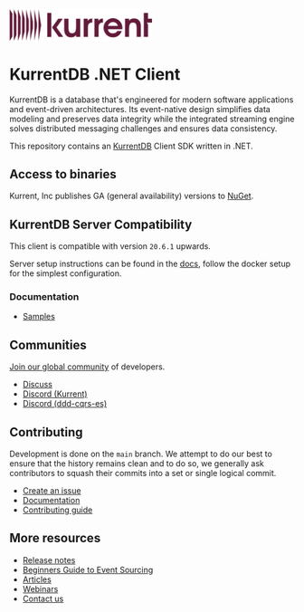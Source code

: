 

<a href="https://kurrent.io">
  <picture>
    <source media="(prefers-color-scheme: dark)" srcset="KurrentLogo-White.png">
    <source media="(prefers-color-scheme: light)" srcset="KurrentLogo-Black.png">
    <img alt="Kurrent" src="KurrentLogo-Plum.png" height="50%" width="50%">
  </picture>
</a>

# KurrentDB .NET Client

KurrentDB is a database that's engineered for modern software applications and event-driven architectures. Its
event-native design simplifies data modeling and preserves data integrity while the integrated streaming engine solves
distributed messaging challenges and ensures data consistency.

This repository contains an [KurrentDB](https://kurrent.io) Client SDK written in .NET.

## Access to binaries

Kurrent, Inc publishes GA (general availability) versions
to [NuGet](https://www.nuget.org/profiles/kurrent).

## KurrentDB Server Compatibility

This client is compatible with version `20.6.1` upwards.

Server setup instructions can be found in
the [docs](https://developers.kurrent.io/server/v25.0/quick-start/installation), follow the docker setup for the
simplest configuration.

### Documentation

* [Samples](https://github.com/kurrent-io/KurrentDB-Client-Dotnet/tree/master/samples)

## Communities

[Join our global community](https://www.kurrent.io/community) of developers.

- [Discuss](https://discuss.kurrent.io/)
- [Discord (Kurrent)](https://discord.gg/Phn9pmCw3t)
- [Discord (ddd-cqrs-es)](https://discord.com/invite/sEZGSHNNbH)

## Contributing

Development is done on the `main` branch.
We attempt to do our best to ensure that the history remains clean and to do so, we generally ask contributors to squash
their commits into a set or single logical commit.

- [Create an issue](https://github.com/kurrent-io/KurrentDB-Client-Dotnet/issues)
- [Documentation](https://docs.kurrent.io/)
- [Contributing guide](https://github.com/kurrent-io/KurrentDB-Client-Dotnet/blob/main/CONTRIBUTING.md)

## More resources

- [Release notes](https://kurrent.io/blog/release-notes)
- [Beginners Guide to Event Sourcing](https://kurrent.io/event-sourcing)
- [Articles](https://kurrent.io/blog)
- [Webinars](https://kurrent.io/webinars)
- [Contact us](https://kurrent.io/contact)
